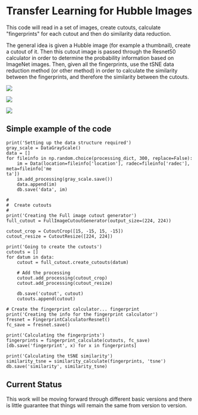 # Transfer Learning for Hubble Images

This code will read in a set of images, create cutouts, calculate "fingerprints" for each cutout and then do similarity data reduction.

The general idea is given a Hubble image (for example a thumbnail), create a cutout of it. Then this cutout image is passed through the Resnet50 calculator in order to determine the probability information based on ImageNet images.  Then, given all the fingerprints, use the tSNE data reduction method (or other method) in order to calculate the similarity between the fingerprints, and therefore the similarity between the cutouts.

![](https://github.com/brechmos-stsci/transfer-learning/raw/master/images/hubble_thumbnails.jpeg)

![](https://github.com/brechmos-stsci/transfer-learning/raw/master/images/hubble_carina.jpeg)

![](https://github.com/brechmos-stsci/transfer-learning/raw/master/images/hubble_heritage.jpeg)

## Simple example of the code

```
print('Setting up the data structure required')
gray_scale = DataGrayScale()
data = []
for fileinfo in np.random.choice(processing_dict, 300, replace=False):
    im = Data(location=fileinfo['location'], radec=fileinfo['radec'], meta=fileinfo['me
ta'])
    im.add_processing(gray_scale.save())
    data.append(im)
    db.save('data', im)

#
#  Create cutouts
#
print('Creating the Full image cutout generator')
full_cutout = FullImageCutoutGenerator(output_size=(224, 224))

cutout_crop = CutoutCrop([15, -15, 15, -15])
cutout_resize = CutoutResize([224, 224])

print('Going to create the cutouts')
cutouts = []
for datum in data:
    cutout = full_cutout.create_cutouts(datum)

    # Add the processing
    cutout.add_processing(cutout_crop)
    cutout.add_processing(cutout_resize)

    db.save('cutout', cutout)
    cutouts.append(cutout)

# Create the fingerprint calculator... fingerprint
print('Creating the info for the fingerprint calculator')
fresnet = FingerprintCalculatorResnet()
fc_save = fresnet.save()

print('Calculating the fingerprints')
fingerprints = fingerprint_calculate(cutouts, fc_save)
[db.save('fingerprint', x) for x in fingerprints]

print('Calculating the tSNE similarity')
similarity_tsne = similarity_calculate(fingerprints, 'tsne')
db.save('similarity', similarity_tsne)

```

## Current Status

This work will be moving forward through different basic versions and there is little guarantee that things will remain the same from version to version. 

